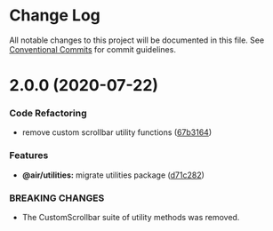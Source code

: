 # Change Log

All notable changes to this project will be documented in this file.
See [Conventional Commits](https://conventionalcommits.org) for commit guidelines.

# 2.0.0 (2020-07-22)


### Code Refactoring

* remove custom scrollbar utility functions ([67b3164](https://github.com/AirLabsTeam/web-core/commit/67b3164bf3325484c4f70d2f4d607299d3d5de0d))


### Features

* **@air/utilities:** migrate utilities package ([d71c282](https://github.com/AirLabsTeam/web-core/commit/d71c282283f2727eb59af7e72fd841191b9b1a94))


### BREAKING CHANGES

* The CustomScrollbar suite of utility methods was removed.
